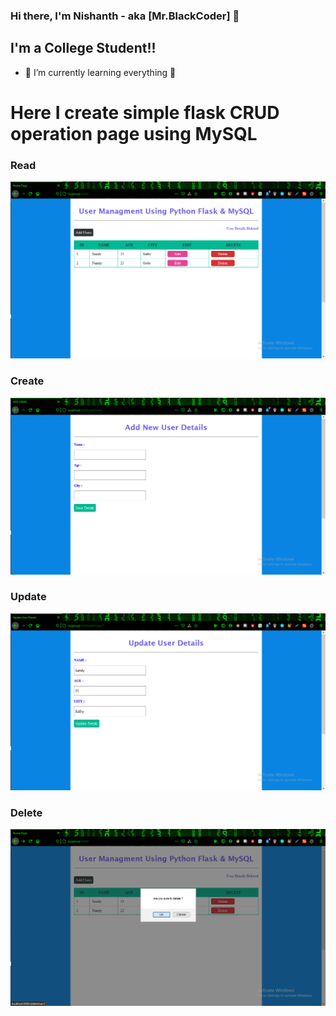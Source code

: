 ### Hi there, I'm Nishanth - aka [Mr.BlackCoder] 👋

## I'm a College Student!!

- 🌱 I’m currently learning everything 🤣



# Here I create simple flask CRUD operation page using MySQL



### Read


![Preview](https://github.com/JOKER-NISHANTH/learnFlask/blob/master/Img/intro.png)

### Create


![Preview](https://github.com/JOKER-NISHANTH/learnFlask/blob/master/Img/add.png)

### Update

![Preview](https://github.com/JOKER-NISHANTH/learnFlask/blob/master/Img/update.png)

### Delete

![Preview](https://github.com/JOKER-NISHANTH/learnFlask/blob/master/Img/delete.png)
